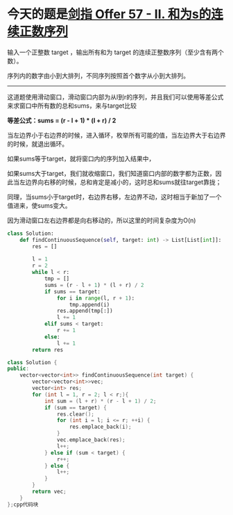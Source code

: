 # 今天的题是[剑指 Offer 57 - II. 和为s的连续正数序列](https://leetcode-cn.com/problems/he-wei-sde-lian-xu-zheng-shu-xu-lie-lcof/)

输入一个正整数 target ，输出所有和为 target 的连续正整数序列（至少含有两个数）。

序列内的数字由小到大排列，不同序列按照首个数字从小到大排列。

---

这道题使用滑动窗口，滑动窗口内部为从l到r的序列，并且我们可以使用等差公式来求窗口中所有数的总和sums，来与target比较

**等差公式：sums = (r - l + 1) * (l + r) / 2**

当左边界小于右边界的时候，进入循环，枚举所有可能的值，当左边界大于右边界的时候，就退出循环。

如果sums等于target，就将窗口内的序列加入结果中，

如果sums大于target，我们就收缩窗口，我们知道窗口内部的数字都为正数，因此当左边界向右移的时候，总和肯定是减小的，这时总和sums就往target靠拢；

同理，当sums小于target时，右边界右移，左边界不动，这时相当于新加了一个值进来，使sums变大。

因为滑动窗口左右边界都是向右移动的，所以这里的时间复杂度为O(n)

```python
class Solution:
    def findContinuousSequence(self, target: int) -> List[List[int]]:
        res = []
        
        l = 1
        r = 2
        while l < r:
            tmp = []
            sums = (r - l + 1) * (l + r) / 2
            if sums == target:
                for i in range(l, r + 1):
                    tmp.append(i)
                res.append(tmp[:])
                l += 1
            elif sums < target:
                r += 1
            else:
                l += 1
        return res
```

```cpp
class Solution {
public:
    vector<vector<int>> findContinuousSequence(int target) {
        vector<vector<int>>vec;
        vector<int> res;
        for (int l = 1, r = 2; l < r;){
            int sum = (l + r) * (r - l + 1) / 2;
            if (sum == target) {
                res.clear();
                for (int i = l; i <= r; ++i) {
                    res.emplace_back(i);
                }
                vec.emplace_back(res);
                l++;
            } else if (sum < target) {
                r++;
            } else {
                l++;
            }
        }
        return vec;
    }
};cpp代码块
```

